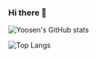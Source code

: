 ### Hi there 👋

<!--
**Yoosen/Yoosen** is a ✨ _special_ ✨ repository because its `README.md` (this file) appears on your GitHub profile.

Here are some ideas to get you started:

- 🔭 I’m currently working on ...
- 🌱 I’m currently learning ...
- 👯 I’m looking to collaborate on ...
- 🤔 I’m looking for help with ...
- 💬 Ask me about ...
- 📫 How to reach me: ...
- 😄 Pronouns: ...
- ⚡ Fun fact: ...
-->
![Yoosen's GitHub stats](https://github-readme-stats.vercel.app/api?username=Yoosen&count_private=true&show_icons=true&hide=contribs)

![Top Langs](https://github-readme-stats.vercel.app/api/top-langs/?username=yoosen&layout=compact)

<!--START_SECTION:waka-->
<!--END_SECTION:waka-->
